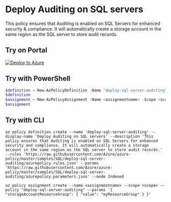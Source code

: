# Deploy Auditing on SQL servers

This policy ensures that Auditing is enabled on SQL Servers for enhanced security & compliance. It
will automatically create a storage account in the same region as the SQL server to store audit
records.

## Try on Portal

[![Deploy to Azure](http://azuredeploy.net/deploybutton.png)](https://portal.azure.com/#blade/Microsoft_Azure_Policy/CreatePolicyDefinitionBlade/uri/https%3A%2F%2Fraw.githubusercontent.com%2FAzure%2Fazure-policy%2Fmaster%2Fsamples%2FSQL%2Fdeploy-sql-server-auditing%2Fazurepolicy.json)

## Try with PowerShell

````powershell
$definition = New-AzPolicyDefinition -Name "deploy-sql-server-auditing" -DisplayName "Deploy Auditing on SQL servers" -description "This policy ensures that Auditing is enabled on SQL Servers for enhanced security and compliance. It will automatically create a storage account in the same region as the SQL server to store audit records." -Policy 'https://raw.githubusercontent.com/Azure/azure-policy/master/samples/SQL/deploy-sql-server-auditing/azurepolicy.rules.json' -Parameter 'https://raw.githubusercontent.com/Azure/azure-policy/master/samples/SQL/deploy-sql-server-auditing/azurepolicy.parameters.json' -Mode Indexed
$definition
$assignment = New-AzPolicyAssignment -Name <assignmentname> -Scope <scope> -storageAccountsResourceGroup <resourceGroupName> -PolicyDefinition $definition
$assignment
````

## Try with CLI

````cli
az policy definition create --name 'deploy-sql-server-auditing' --display-name 'Deploy Auditing on SQL servers' --description 'This policy ensures that Auditing is enabled on SQL Servers for enhanced security and compliance. It will automatically create a storage account in the same region as the SQL server to store audit records.' --rules 'https://raw.githubusercontent.com/Azure/azure-policy/master/samples/SQL/deploy-sql-server-auditing/azurepolicy.rules.json' --params 'https://raw.githubusercontent.com/Azure/azure-policy/master/samples/SQL/deploy-sql-server-auditing/azurepolicy.parameters.json' --mode Indexed

az policy assignment create --name <assignmentname> --scope <scope> --policy "deploy-sql-server-auditing" --params '{ "storageAccountResourceGroup": { "value": "myResourceGroup" } }'
````